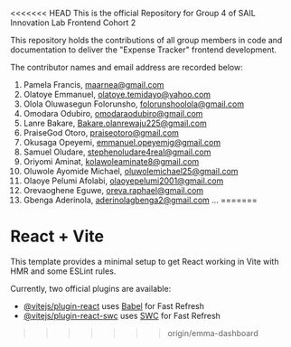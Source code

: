 <<<<<<< HEAD
This is the official Repository for Group 4 of SAIL Innovation Lab Frontend Cohort 2

This repository holds the contributions of all group members in code and documentation 
to deliver the "Expense Tracker" frontend development.

The contributor names and email address are recorded below:
1. Pamela Francis, maarnea@gmail.com
2. Olatoye Emmanuel, olatoye.temidayo@yahoo.com
3. Olola Oluwasegun Folorunsho, folorunshoolola@gmail.com
4. Omodara Odubiro, omodaraodubiro@gmail.com
5. Lanre Bakare, Bakare.olanrewaju225@gmail.com
6. PraiseGod Otoro, praiseotoro@gmail.com
7. Okusaga Opeyemi, emmanuel.opeyemig@gmail.com
8. Samuel Oludare, stephenoludare4real@gmail.com
9. Oriyomi Aminat, kolawoleaminate8@gmail.com
10. Oluwole Ayomide Michael, oluwolemichael25@gmail.com
11. Olaoye Pelumi Afolabi, olaoyepelumi2001@gmail.com
12. Orevaoghene Eguwe, oreva.raphael@gmail.com
13. Gbenga Aderinola, aderinolagbenga2@gmail.com
...
=======
# React + Vite

This template provides a minimal setup to get React working in Vite with HMR and some ESLint rules.

Currently, two official plugins are available:

- [@vitejs/plugin-react](https://github.com/vitejs/vite-plugin-react/blob/main/packages/plugin-react/README.md) uses [Babel](https://babeljs.io/) for Fast Refresh
- [@vitejs/plugin-react-swc](https://github.com/vitejs/vite-plugin-react-swc) uses [SWC](https://swc.rs/) for Fast Refresh
>>>>>>> origin/emma-dashboard
